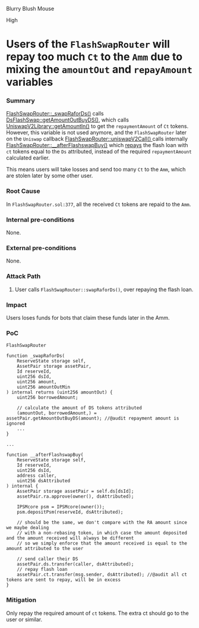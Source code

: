 Blurry Blush Mouse

High

# Users of the `FlashSwapRouter` will repay too much `Ct` to the `Amm` due to mixing the `amountOut` and `repayAmount` variables

### Summary

[FlashSwapRouter::_swapRaforDs()](https://github.com/sherlock-audit/2024-08-cork-protocol/blob/main/Depeg-swap/contracts/core/flash-swaps/FlashSwapRouter.sol#L98) calls [DsFlashSwap::getAmountOutBuyDS()](https://github.com/sherlock-audit/2024-08-cork-protocol/blob/main/Depeg-swap/contracts/core/flash-swaps/FlashSwapRouter.sol#L109), which calls [UniswapV2Library::getAmountIn()](https://github.com/sherlock-audit/2024-08-cork-protocol/blob/main/Depeg-swap/contracts/libraries/DsFlashSwap.sol#L189) to get the `repaymentAmount` of `Ct` tokens. However, this variable is not used anymore, and the `FlashSwapRouter` later on the `Uniswap` callback [FlashSwapRouter::uniswapV2Call() ](https://github.com/sherlock-audit/2024-08-cork-protocol/blob/main/Depeg-swap/contracts/core/flash-swaps/FlashSwapRouter.sol#L338) calls internally [FlashSwapRouter::__afterFlashswapBuy()](https://github.com/sherlock-audit/2024-08-cork-protocol/blob/main/Depeg-swap/contracts/core/flash-swaps/FlashSwapRouter.sol#L349) which [repays](https://github.com/sherlock-audit/2024-08-cork-protocol/blob/main/Depeg-swap/contracts/core/flash-swaps/FlashSwapRouter.sol#L377) the flash loan with `ct` tokens equal to the `Ds` attributed, instead of the required `repaymentAmount` calculated earlier.

This means users will take losses and send too many `Ct` to the `Amm`, which are stolen later by some other user.

### Root Cause

In `FlashSwapRouter.sol:377`, all the received `Ct` tokens are repaid to the `Amm`.

### Internal pre-conditions

None.

### External pre-conditions

None.

### Attack Path

1. User calls `FlashSwapRouter::swapRaforDs()`, over repaying the flash loan.

### Impact

Users loses funds for bots that claim these funds later in the Amm.

### PoC

`FlashSwapRouter`
```solidity
function _swapRaforDs(
    ReserveState storage self,
    AssetPair storage assetPair,
    Id reserveId,
    uint256 dsId,
    uint256 amount,
    uint256 amountOutMin
) internal returns (uint256 amountOut) {
    uint256 borrowedAmount;

    // calculate the amount of DS tokens attributed
    (amountOut, borrowedAmount,) = assetPair.getAmountOutBuyDS(amount); //@audit repayment amount is ignored
    ...
}

...

function __afterFlashswapBuy(
    ReserveState storage self,
    Id reserveId,
    uint256 dsId,
    address caller,
    uint256 dsAttributed
) internal {
    AssetPair storage assetPair = self.ds[dsId];
    assetPair.ra.approve(owner(), dsAttributed);

    IPSMcore psm = IPSMcore(owner());
    psm.depositPsm(reserveId, dsAttributed);

    // should be the same, we don't compare with the RA amount since we maybe dealing
    // with a non-rebasing token, in which case the amount deposited and the amount received will always be different
    // so we simply enforce that the amount received is equal to the amount attributed to the user

    // send caller their DS
    assetPair.ds.transfer(caller, dsAttributed);
    // repay flash loan
    assetPair.ct.transfer(msg.sender, dsAttributed); //@audit all ct tokens are sent to repay, will be in excess
}
```

### Mitigation

Only repay the required amount of `ct` tokens. The extra ct should go to the user or similar.